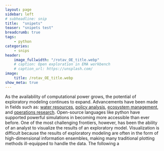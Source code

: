 ```yaml
---
layout: page
sidebar: left
# subheadline: snip
title:  "snipets"
teaser: "snipets test"
breadcrumb: true
tags:
    - python
categories:
    - snips
header:
    image_fullwidth: "/rotav_OE_title.webp"
    # caption: Open exploration in EMA workbench
    # caption_url: https://unsplash.com/
image:
    title: /rotav_OE_title.webp
show_meta: true
---
```


As the availability of computational power grows, the potential of exploratory modeling continues to expand. Advancements have been made in fields such as: [water resources](https://doi.org/10.1111/j.1539-6924.2007.00940.x), [policy analysis](https://doi.org/10.1016/j.envsoft.2017.06.054), [ecosystem management](https://www.jstor.org/stable/26270230), and [operations research](https://doi.org/10.1287/opre.41.3.435). Open-source languages like python have supported powerful simulations in becoming more accessible than ever before. One of the most challenging frontiers, however, has been the ability of an analyst to visualize the results of an exploratory model. Visualization is difficult because the results of exploratory modeling are often in the form of high-dimensional information ensembles, making many traditional plotting methods ill-equipped to handle the data. The following a